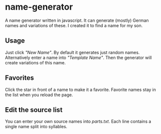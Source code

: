 # name-generator

A name generator written in javascript. It can generate (mostly) German names and variations of these. I created it to find a name for my son.

## Usage

Just click *"New Name"*. By default it generates just random names. Alternatively enter a name into *"Template Name"*. Then the generator will create variations of this name.

## Favorites

Click the star in front of a name to make it a favorite. Favorite names stay in the list when you reload the page.

## Edit the source list

You can enter your own source names into *parts.txt*. Each line contains a single name split into syllables.
